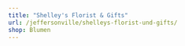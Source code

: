 ```yaml
---
title: "Shelley's Florist & Gifts"
url: /jeffersonville/shelleys-florist-und-gifts/
shop: Blumen
---
```

